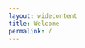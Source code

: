 ```yaml
---
layout: widecontent
title: Welcome
permalink: /
---
```


<style type="text/css">
.container{
    display: flex;
}
.fixed{

}
.flex-item{
    flex-grow: 0.5;
}
</style>

<script type="text/javascript">
images_dictionary={
     dogs:["/resources/welcome_dogs.jpg","dogwalker on the waterfront <br /> Hoboken, NJ summer 2016"],

     ferns1:["/resources/welcome_ferns1.jpg","<i>Athyrium filix-femina</i> near Peavey Arboretum <br />  Corvallis, OR spring 2016"],

     ferns2:["/resources/welcome_ferns2.jpg", "<i>Athyrium filix-femina</i> near Peavey Arboretum <br />  Corvallis, OR spring 2016"],

     flowers:["/resources/welcome_flowers.jpg", "<i>Penstemon strictus</i> at Chip Ross park <br /> Corvallis, OR summer 2016"],

     lamppost:["/resources/welcome_lamppost.jpg", "sunset at NW Mirador Pl<br /> Corvallis, OR summer 2016"],

     road:["/resources/welcome_road.jpg", "NW Soap Creek Road <br /> Corvallis, OR summer 2016"],

     strawberries:["/resources/welcome_strawberries.jpg", "<i>Fragaria × ananassa</i> at USDA ARS HCRL<br /> Corvallis, OR summer 2016"],

     sunrisemoonset:["/resources/welcome_sunrisemoonset.jpg", "moonset at sunrise near Chip Ross park <br /> Corvallis, OR summer 2016"],

     thistle:["/resources/welcome_thistle.jpg", "<i>Cirsium vulgare</i> at Owens Farm <br />  Corvallis, OR summer 2016"],

     beachsunset:["/resources/welcome_beachsunset.jpg", "an oil rig at sunset <br />  Santa Barbara, CA fall 2016"],

     grain:["/resources/welcome_grain.jpg", "sunset on Lester Ave <br />  Corvallis, OR summer 2016"],

     island:["/resources/welcome_island.jpg", "the view from Cook's Look <br />  Lizard Island National Park, AUS winter 2016"],

     islandfern:["/resources/welcome_islandfern.jpg", "life on the island <br />  Lizard Island National Park, AUS winter 2016"],

     jungle:["/resources/welcome_jungle.jpg", "life in the jungle <br /> Mount Hypipamee National Park, AUS winter 2016"],

     nyc:["/resources/welcome_nyc.jpg", "New York City skyline <br />  Hoboken, NJ summer 2016"],

     peavey:["/resources/welcome_peavey.jpg", "sunrise at Peavey Arboretum <br />  Corvallis, OR spring 2017"],

     serratedleaves:["/resources/welcome_serratedleaves.jpg", "serrated leaves at Peavey Arboretum <br />  Corvallis, OR summer 2016"],

     spiderweb:["/resources/welcome_spiderweb.jpg", "spider web at the University of Puget Sound <br />  Tacoma, WA fall 2016"],

     bee:["/resources/welcome_bee.jpg", "<i>Bombus pennsylvanicus</i> at work <br />  Corvallis, OR summer 2016"],

     moss:["/resources/welcome_moss.jpg", "mosssy branch on Vineyard Mountain <br />  Corvallis, OR spring 2017"],

     translucent:["/resources/welcome_translucent.jpg", "translucent leaf at sunset <br />  Corvallis, OR winter 2016"],

     window:["/resources/welcome_window.jpg", "dog in the window <br />  Columbus, OH summer 2016"],

     airport:["/resources/welcome_airport.jpg", "sunset at Hartsfield-Jackson Atlanta International Airport <br /> Atlanta, GA winter 2017"],

     firehydrant:["/resources/welcome_firehydrant.jpg", "broken fire hydrant <br /> Newark, NJ summer 2016"],

     foliage:["/resources/welcome_foliage.jpg", "foliage at Peavey Arboretum <br /> Corvallis, OR spring 2016"],

     ladybug:["/resources/welcome_ladybug.jpg", "ladybug in the garden <br /> Corvallis, OR spring 2016"],

     lizardsunset:["/resources/welcome_lizardsunset.jpg", "inbetween day and night from Cook's Look <br /> Lizard Island National Park, AUS winter 2016"],

     oppfern:["/resources/welcome_oppfern.jpg", "fern near Oppenheimer cafe <br /> Tacoma, WA spring 2017"],

     plantlife:["/resources/welcome_plantlife.jpg", "spring life near theme row <br /> Tacoma, WA spring 2017"],

     puddles:["/resources/welcome_puddles.jpg", "puddle at sunset <br /> Tacoma, WA spring 2017"],

     snake:["/resources/welcome_snake.jpg", "snake near Chip Ross Park <br /> Corvallis, OR summer 2016"],

     waterfallleaf:["/resources/welcome_waterfallleaf.jpg", "leaves and waterfall near Waldo Lake <br /> Willamette National Forest, OR summer 2015"]

};

  var image_keys = [
    "dogs",
    "ferns1",
    "ferns2",
    "flowers",
    "lamppost",
    "road",
    "strawberries",
    "sunrisemoonset",
    "thistle",
    "beachsunset",
    "grain",
    "island",
    "islandfern",
    "jungle",
    "nyc",
    "peavey",
    "serratedleaves",
    "spiderweb",
    "bee",
    "moss",
    "translucent",
    "window",
    "airport",
    "firehydrant",
    "foliage",
    "ladybug",
    "lizardsunset",
    "oppfern",
    "plantlife",
    "puddles",
    "snake",
    "waterfallleaf"
  ];

  function getImageHTML() {
    var html_code = '<img src=\"';
    var randomIndex = Math.floor(Math.random() * image_keys.length);
    html_code += images_dictionary[image_keys[randomIndex]][0];
    html_code += '\"  style=\"max-width:90vw; max-height:60vh;\" alt=\"have you tried ~refreshing~?!\"/>';
    html_code += "<br /><p align=\"left\">"
    html_code += images_dictionary[image_keys[randomIndex]][1];
    html_code += "</p>"

    return html_code;
  }
</script>

<div style="text-align:center">
  <div style="display: inline-block;">
  <script type="text/javascript">
    document.write(getImageHTML());
  </script>
  </div>
</div>
